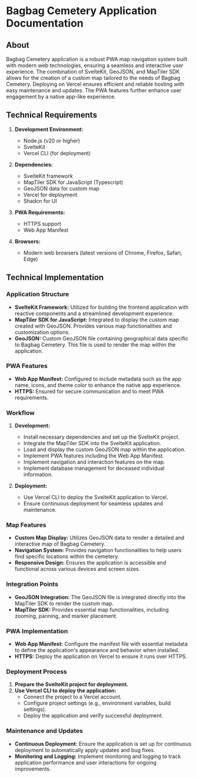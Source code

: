 # Bagbag Cemetery Application Documentation

## About


Bagbag Cemetery application is a robust PWA map navigation system built with modern web technologies, ensuring a seamless and interactive user experience. The combination of SvelteKit, GeoJSON, and MapTiler SDK allows for the creation of a custom map tailored to the needs of Bagbag Cemetery. Deploying on Vercel ensures efficient and reliable hosting with easy maintenance and updates. The PWA features further enhance user engagement by a native app-like experience.

## Technical Requirements


1. **Development Environment:**
   - Node.js (v20 or higher)
   - SvelteKit
   - Vercel CLI (for deployment)

2. **Dependencies:**
   - SvelteKit framework
   - MapTiler SDK for JavaScript (Typescript)
   - GeoJSON data for custom map
   - Vercel for deployment
   - Shadcn for UI

3. **PWA Requirements:**
   - HTTPS support
   - Web App Manifest

4. **Browsers:**
   - Modern web browsers (latest versions of Chrome, Firefox, Safari, Edge)

## Technical Implementation

### Application Structure


- **SvelteKit Framework:** Utilized for building the frontend application with reactive components and a streamlined development experience.
- **MapTiler SDK for JavaScript:** Integrated to display the custom map created with GeoJSON. Provides various map functionalities and customization options.
- **GeoJSON:** Custom GeoJSON file containing geographical data specific to Bagbag Cemetery. This file is used to render the map within the application.

### PWA Features
- **Web App Manifest:** Configured to include metadata such as the app name, icons, and theme color to enhance the native app experience.
- **HTTPS:** Ensured for secure communication and to meet PWA requirements.

### Workflow
1. **Development:**
   - Install necessary dependencies and set up the SvelteKit project.
   - Integrate the MapTiler SDK into the SvelteKit application.
   - Load and display the custom GeoJSON map within the application.
   - Implement PWA features including the Web App Manifest.
   - Implement navigation and interaction features on the map.
   - Implement database management for deceased individual information.

2. **Deployment:**
   - Use Vercel CLI to deploy the SvelteKit application to Vercel.
   - Ensure continuous deployment for seamless updates and maintenance.

### Map Features
- **Custom Map Display:** Utilizes GeoJSON data to render a detailed and interactive map of Bagbag Cemetery.
- **Navigation System:** Provides navigation functionalities to help users find specific locations within the cemetery.
- **Responsive Design:** Ensures the application is accessible and functional across various devices and screen sizes.

### Integration Points
- **GeoJSON Integration:** The GeoJSON file is integrated directly into the MapTiler SDK to render the custom map.
- **MapTiler SDK:** Provides essential map functionalities, including zooming, panning, and marker placement.

### PWA Implementation
- **Web App Manifest:** Configure the manifest file with essential metadata to define the application's appearance and behavior when installed.
- **HTTPS:** Deploy the application on Vercel to ensure it runs over HTTPS.

### Deployment Process
1. **Prepare the SvelteKit project for deployment.**
2. **Use Vercel CLI to deploy the application:**
   - Connect the project to a Vercel account.
   - Configure project settings (e.g., environment variables, build settings).
   - Deploy the application and verify successful deployment.

### Maintenance and Updates
- **Continuous Deployment:** Ensure the application is set up for continuous deployment to automatically apply updates and bug fixes.
- **Monitoring and Logging:** Implement monitoring and logging to track application performance and user interactions for ongoing improvements.
